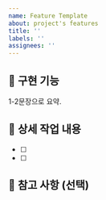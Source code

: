 ```yaml
---
name: Feature Template
about: project's features
title: ''
labels: ''
assignees: ''
---
```


## 📂 구현 기능

1-2문장으로 요약.

## 📝 상세 작업 내용

- [ ]
- [ ]

## 🔆 참고 사항 (선택)
